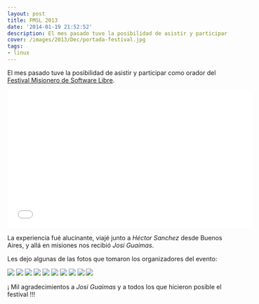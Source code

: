 ```yaml
---
layout: post
title: FMSL 2013
date: '2014-01-19 21:52:52'
description: El mes pasado tuve la posibilidad de asistir y participar como orador del Festival Misionero de Software Libre...
cover: /images/2013/Dec/portada-festival.jpg
tags:
- linux
---
```


El mes pasado tuve la posibilidad de asistir y participar como orador del [Festival Misionero de Software Libre](http://fmsl.com.ar/).

<iframe width="560" height="315" src="//www.youtube.com/embed/DyB948J38XY" frameborder="0" allowfullscreen></iframe>

La experiencia fué alucinante, viajé junto a *Héctor Sanchez* desde Buenos Aires, y allá en misiones nos recibió *Josi Guaimas*.

Les dejo algunas de las fotos que tomaron los organizadores del evento:

![](/images/2013/Dec/DSC_0722-1.jpg)
![](/images/2013/Dec/DSC_0606-1.jpg)
![](/images/2013/Dec/DSC_0734-1.jpg)
![](/images/2013/Dec/DSC_0620-1.jpg)
![](/images/2013/Dec/DSC_0351-1.jpg)
![](/images/2013/Dec/DSC_0542-2.jpg)
![](/images/2013/Dec/DSC_0488-1.jpg)
![](/images/2013/Dec/DSC_0691_19_11_45.jpg)
![](/images/2013/Dec/DSC_0407-1.jpg)
![](/images/2013/Dec/DSC_0648-1.jpg)

¡ Mil agradecimientos a *Josi Guaimas* y a todos los que hicieron posible el festival !!!
